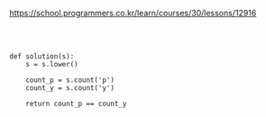 https://school.programmers.co.kr/learn/courses/30/lessons/12916

<br>

</br>

```
def solution(s):
    s = s.lower()

    count_p = s.count('p')
    count_y = s.count('y')

    return count_p == count_y
```
